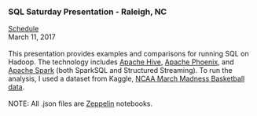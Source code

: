 <h3>SQL Saturday Presentation - Raleigh, NC</h3>
<a href="http://www.sqlsaturday.com/592/Sessions/Schedule.aspx">Schedule</a>
<br>March 11, 2017
<br>
<br>This presentation provides examples and comparisons for running SQL on Hadoop. The technology includes <a href="https://hive.apache.org/">Apache Hive</a>, <a href="https://phoenix.apache.org/">Apache Phoenix</a>, and <a href="http://spark.apache.org/">Apache Spark</a> (both SparkSQL and Structured Streaming). To run the analysis, I used a dataset from Kaggle, <a href="https://www.kaggle.com/c/march-machine-learning-mania-2017">NCAA March Madness Basketball data</a>. 
<br>
<br>NOTE: All .json files are <a href="https://zeppelin.apache.org/">Zeppelin</a> notebooks.
<br>

